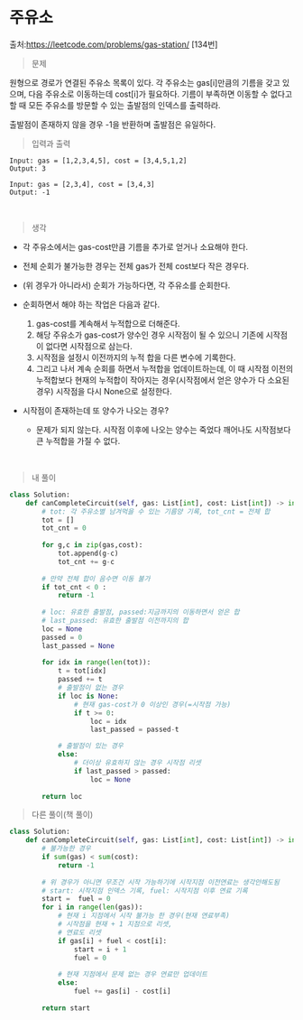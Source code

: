 # 주유소

출처:https://leetcode.com/problems/gas-station/    [134번]





> 문제

원형으로 경로가 연결된 주유소 목록이 있다. 각 주유소는 gas[i]만큼의 기름을 갖고 있으며, 다음 주유소로 이동하는데 cost[i]가 필요하다. 기름이 부족하면 이동할 수 없다고 할 때 모든 주유소를 방문할 수 있는 출발점의 인덱스를 출력하라. 

출발점이 존재하지 않을 경우 -1을 반환하며 출발점은 유일하다.     





> 입력과 출력

```
Input: gas = [1,2,3,4,5], cost = [3,4,5,1,2]
Output: 3
```

```
Input: gas = [2,3,4], cost = [3,4,3]
Output: -1
```

​      



> 생각

* 각 주유소에서는 gas-cost만큼 기름을 추가로 얻거나 소요해야 한다.
* 전체 순회가 불가능한 경우는 전체 gas가 전체 cost보다 작은 경우다.
* (위 경우가 아니라서) 순회가 가능하다면, 각 주유소를 순회한다.
* 순회하면서 해야 하는 작업은 다음과 같다.
  1. gas-cost를 계속해서 누적합으로 더해준다.
  2. 해당 주유소가 gas-cost가 양수인 경우 시작점이 될 수 있으니 기존에 시작점이 없다면 시작점으로 삼는다.
  3. 시작점을 설정시 이전까지의 누적 합을 다른 변수에 기록한다.
  4. 그리고 나서 계속 순회를 하면서 누적합을 업데이트하는데, 이 때 시작점 이전의 누적합보다 현재의 누적합이 작아지는 경우(시작점에서 얻은 양수가 다 소요된 경우) 시작점을 다시 None으로 설정한다.



* 시작점이 존재하는데 또 양수가 나오는 경우?
  * 문제가 되지 않는다. 시작점 이후에 나오는 양수는 죽었다 깨어나도 시작점보다 큰 누적합을 가질 수 없다. 

​     





> 내 풀이

```python
class Solution:
    def canCompleteCircuit(self, gas: List[int], cost: List[int]) -> int:
        # tot: 각 주유소별 남겨먹을 수 있는 기름양 기록, tot_cnt = 전체 합
        tot = []
        tot_cnt = 0
        
        for g,c in zip(gas,cost):
            tot.append(g-c)
            tot_cnt += g-c
        
        # 만약 전체 합이 음수면 이동 불가
        if tot_cnt < 0 :
            return -1
        
        # loc: 유효한 출발점, passed:지금까지의 이동하면서 얻은 합
        # last_passed: 유효한 출발점 이전까지의 합
        loc = None
        passed = 0
        last_passed = None
        
        for idx in range(len(tot)):
            t = tot[idx]
            passed += t
            # 출발점이 없는 경우
            if loc is None:
                # 현재 gas-cost가 0 이상인 경우(=시작점 가능)
                if t >= 0:
                    loc = idx
                    last_passed = passed-t

            # 출발점이 있는 경우
            else:
                # 더이상 유효하지 않는 경우 시작점 리셋
                if last_passed > passed:
                    loc = None
        
        return loc
```





> 다른 풀이(책 풀이)

```python
class Solution:
    def canCompleteCircuit(self, gas: List[int], cost: List[int]) -> int:
        # 불가능한 경우 
        if sum(gas) < sum(cost):
            return -1
        
        # 위 경우가 아니면 무조건 시작 가능하기에 시작지점 이전연료는 생각안해도됨
        # start: 시작지점 인덱스 기록, fuel: 시작지점 이후 연료 기록
        start =  fuel = 0
        for i in range(len(gas)):
            # 현재 i 지점에서 시작 불가능 한 경우(현재 연료부족)
            # 시작점을 현재 + 1 지점으로 리셋,
            # 연료도 리셋
            if gas[i] + fuel < cost[i]:
                start = i + 1
                fuel = 0
                
            # 현재 지점에서 문제 없는 경우 연료만 업데이트
            else:
                fuel += gas[i] - cost[i]
        
        return start
```



